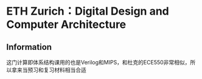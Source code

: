 # ETH Zurich：Digital Design and Computer Architecture

## Information
这门计算即体系结构课用的也是Verilog和MIPS，和杜克的ECE550非常相似，所以拿来当预习和复习材料相当合适
    